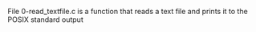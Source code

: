 File 0-read_textfile.c is a function that reads a text file and prints it to the POSIX standard output
